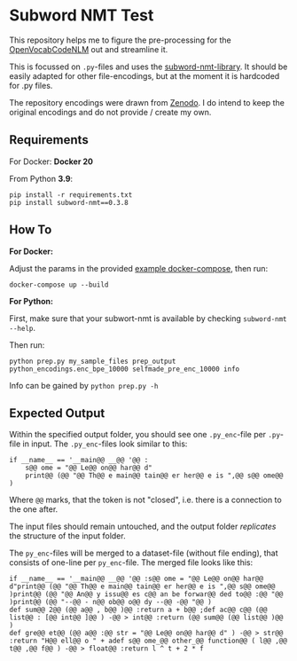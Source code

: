 # Subword NMT Test

This repository helps me to figure the pre-processing for the [OpenVocabCodeNLM](https://github.com/mast-group/OpenVocabCodeNLM) out and streamline it.

This is focussed on `.py`-files and uses the [subword-nmt-library](https://github.com/rsennrich/subword-nmt).
It should be easily adapted for other file-encodings, but at the moment it is hardcoded for .py files.

The repository encodings were drawn from [Zenodo](https://zenodo.org/record/3628636).
I do intend to keep the original encodings and do not provide / create my own.

## Requirements

For Docker: **Docker 20**

From Python **3.9**:

```console
pip install -r requirements.txt
pip install subword-nmt==0.3.8
```

## How To

**For Docker:**

Adjust the params in the provided [example docker-compose](./docker-compose.yaml), then run:

```shell
docker-compose up --build
```

**For Python:**

First, make sure that your subwort-nmt is available by checking `subword-nmt --help`.

Then run: 

```shell 
python prep.py my_sample_files prep_output python_encodings.enc_bpe_10000 selfmade_pre_enc_10000 info
```

Info can be gained by `python prep.py -h`

## Expected Output

Within the specified output folder, you should see one `.py_enc`-file per `.py`-file in input.
The `.py_enc`-files look similar to this: 
``` 
if __name__ == '__main@@ __@@ '@@ :
    s@@ ome = "@@ Le@@ on@@ har@@ d"
    print@@ (@@ "@@ Th@@ e main@@ tain@@ er her@@ e is ",@@ s@@ ome@@ )
```

Where `@@` marks, that the token is not "closed", i.e. there is a connection to the one after.

The input files should remain untouched, and the output folder *replicates* the structure of the input folder.

The `py_enc`-files will be merged to a dataset-file (without file ending), that consists of one-line per `py_enc`-file.
The merged file looks like this:

``` 
if __name__ == '__main@@ __@@ '@@ :s@@ ome = "@@ Le@@ on@@ har@@ d"print@@ (@@ "@@ Th@@ e main@@ tain@@ er her@@ e is ",@@ s@@ ome@@ )print@@ (@@ "@@ An@@ y issu@@ es c@@ an be forwar@@ ded to@@ :@@ "@@ )print@@ (@@ "--@@ - n@@ ob@@ o@@ dy --@@ -@@ "@@ )
def sum@@ 2@@ (@@ a@@ , b@@ )@@ :return a + b@@ ;def ac@@ c@@ (@@ list@@ : [@@ int@@ ]@@ ) -@@ > int@@ :return (@@ sum@@ (@@ list@@ )@@ )
def gre@@ et@@ (@@ a@@ :@@ str = "@@ Le@@ on@@ har@@ d" ) -@@ > str@@ :return "H@@ ell@@ o " + adef s@@ ome_@@ other_@@ function@@ ( l@@ ,@@ t@@ ,@@ f@@ ) -@@ > float@@ :return l ^ t + 2 * f
```